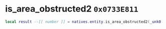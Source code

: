 # is_area_obstructed2 `0x0733E811`

```lua
local result --[[ number ]] = natives.entity.is_area_obstructed2(_unk0 --[[ number ]], _unk1 --[[ number ]], _unk2 --[[ number ]], _unk3 --[[ number ]], _unk4 --[[ number ]], _unk5 --[[ number ]], _unk6 --[[ number ]])
```